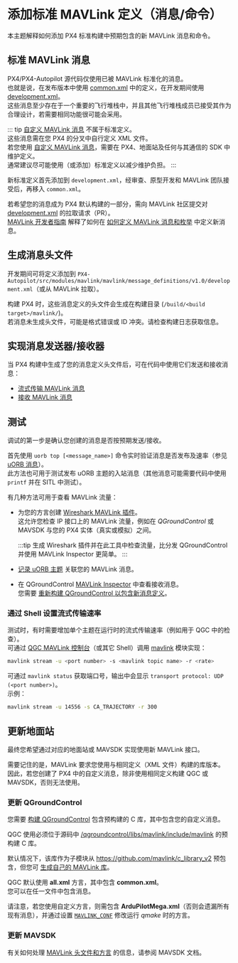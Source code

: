 # 添加标准 MAVLink 定义（消息/命令）

本主题解释如何添加 PX4 标准构建中预期包含的新 MAVLink 消息和命令。

## 标准 MAVLink 消息

PX4/PX4-Autopilot 源代码仅使用已被 MAVLink 标准化的消息。  
也就是说，在发布版本中使用 [common.xml](https://mavlink.io/en/messages/common.html) 中的定义，在开发期间使用 [development.xml](https://mavlink.io/en/messages/development.html)。  
这些消息至少存在于一个重要的飞行堆栈中，并且其他飞行堆栈成员已接受其作为合理设计，若需要相同功能很可能会采用。

::: tip
[自定义 MAVLink 消息](../mavlink/custom_messages.md) 不属于标准定义。  
这些消息需在您 PX4 的分叉中自行定义 XML 文件。  
若您使用 [自定义 MAVLink 消息](../mavlink/custom_messages.md)，需要在 PX4、地面站及任何与其通信的 SDK 中维护定义。  
通常建议尽可能使用（或添加）标准定义以减少维护负担。
:::

新标准定义首先添加到 `development.xml`，经审查、原型开发和 MAVLink 团队接受后，再移入 `common.xml`。

若希望您的消息成为 PX4 默认构建的一部分，需向 MAVLink 社区提交对 [development.xml](https://github.com/mavlink/mavlink/blob/master/message_definitions/v1.0/development.xml) 的拉取请求（PR）。  
[MAVLink 开发者指南](https://mavlink.io/en/getting_started/) 解释了如何在 [如何定义 MAVLink 消息和枚举](https://mavlink.io/en/guide/define_xml_element.html) 中定义新消息。

## 生成消息头文件

开发期间可将定义添加到 `PX4-Autopilot/src/modules/mavlink/mavlink/message_definitions/v1.0/development.xml`（或从 MAVLink 拉取）。

构建 PX4 时，这些消息定义的头文件会生成在构建目录 (`/build/<build target>/mavlink/`)。  
若消息未生成头文件，可能是格式错误或 ID 冲突。请检查构建日志获取信息。

## 实现消息发送器/接收器

当 PX4 构建中生成了您的消息定义头文件后，可在代码中使用它们发送和接收消息：

- [流式传输 MAVLink 消息](../mavlink/streaming_messages.md)
- [接收 MAVLink 消息](../mavlink/receiving_messages.md)

## 测试

调试的第一步是确认您创建的消息是否按预期发送/接收。

首先使用 `uorb top [<message_name>]` 命令实时验证消息是否发布及速率（参见 [uORB 消息](../middleware/uorb.md#uorb-top-command)）。  
此方法也可用于测试发布 uORB 主题的入站消息（其他消息可能需要代码中使用 `printf` 并在 SITL 中测试）。

有几种方法可用于查看 MAVLink 流量：

- 为您的方言创建 [Wireshark MAVLink 插件](https://mavlink.io/en/guide/wireshark.html)。  
  这允许您检查 IP 接口上的 MAVLink 流量，例如在 _QGroundControl_ 或 MAVSDK 与您的 PX4 实体（真实或模拟）之间。

  :::tip
  生成 Wireshark 插件并在此工具中检查流量，比分发 QGroundControl 并使用 MAVLink Inspector 更简单。
  :::

- [记录 uORB 主题](../dev_log/logging.md) 关联您的 MAVLink 消息。
- 在 QGroundControl [MAVLink Inspector](https://docs.qgroundcontrol.com/master/en/qgc-user-guide/analyze_view/mavlink_inspector.html) 中查看接收消息。  
  您需要 [重新构建 QGroundControl 以包含新消息定义](#更新地面站)。

### 通过 Shell 设置流式传输速率

测试时，有时需要增加单个主题在运行时的流式传输速率（例如用于 QGC 中的检查）。  
可通过 [QGC MAVLink 控制台](https://docs.qgroundcontrol.com/master/en/qgc-user-guide/analyze_view/mavlink_console.html)（或其它 Shell）调用 [mavlink](../modules/modules_communication.md#mavlink) 模块实现：

```sh
mavlink stream -u <port number> -s <mavlink topic name> -r <rate>
```

可通过 `mavlink status` 获取端口号，输出中会显示 `transport protocol: UDP (<port number>)`。  
示例：

```sh
mavlink stream -u 14556 -s CA_TRAJECTORY -r 300
```

## 更新地面站

最终您希望通过对应的地面站或 MAVSDK 实现使用新 MAVLink 接口。

需要记住的是，MAVLink 要求您使用与相同定义（XML 文件）构建的库版本。  
因此，若您创建了 PX4 中的自定义消息，除非使用相同定义构建 QGC 或 MAVSDK，否则无法使用。

### 更新 QGroundControl

您需要 [构建 QGroundControl](https://docs.qgroundcontrol.com/master/en/qgc-dev-guide/getting_started/index.html) 包含预构建的 C 库，其中包含您的自定义消息。

QGC 使用必须位于源码中 [/qgroundcontrol/libs/mavlink/include/mavlink](https://github.com/mavlink/qgroundcontrol/tree/master/libs/mavlink/include/mavlink) 的预构建 C 库。

默认情况下，该库作为子模块从 <https://github.com/mavlink/c_library_v2> 预包含，但您可 [生成自己的 MAVLink 库](https://mavlink.io/en/getting_started/generate_libraries.html)。

QGC 默认使用 **all.xml** 方言，其中包含 **common.xml**。  
您可以在任一文件中包含消息。

请注意，若您使用自定义方言，则需包含 **ArduPilotMega.xml**（否则会遗漏所有现有消息），并通过设置 [`MAVLINK_CONF`](https://github.com/mavlink/qgroundcontrol/blob/master/QGCExternalLibs.pri#L52) 修改运行 _qmake_ 时的方言。

### 更新 MAVSDK

有关如何处理 [MAVLink 头文件和方言](https://mavsdk.mavlink.io/main/en/cpp/guide/build.html) 的信息，请参阅 MAVSDK 文档。